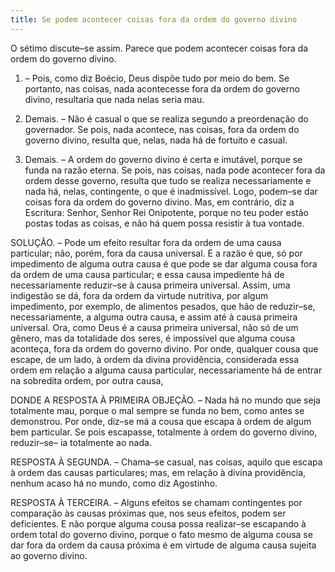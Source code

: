 ```yaml
---
title: Se podem acontecer coisas fora da ordem do governo divino
---
```


O sétimo discute–se assim. Parece que podem acontecer coisas fora da ordem do governo divino.  

1. – Pois, como diz Boécio, Deus dispõe tudo por meio do bem. Se portanto, nas coisas, nada acontecesse fora da ordem do governo divino, resultaria que nada nelas seria mau.  

2. Demais. – Não é casual o que se realiza segundo a preordenação do governador. Se pois, nada acontece, nas coisas, fora da ordem do governo divino, resulta que, nelas, nada há de fortuito e casual.  

3. Demais. – A ordem do governo divino é certa e imutável, porque se funda na razão eterna. Se pois, nas coisas, nada pode acontecer fora da ordem desse governo, resulta que tudo se realiza necessariamente e nada há, nelas, contingente, o que é inadmissível. Logo, podem–se dar coisas fora da ordem do governo divino.  Mas, em contrário, diz a Escritura: Senhor, Senhor Rei Onipotente, porque no teu poder estão postas todas as coisas, e não há quem possa resistir à tua vontade.  

SOLUÇÃO. – Pode um efeito resultar fora da ordem de uma causa particular; não, porém, fora da causa universal. E a razão é que, só por impedimento de alguma outra causa é que pode se dar alguma cousa fora da ordem de uma causa particular; e essa causa impediente há de necessariamente reduzir–se à causa primeira universal. Assim, uma indigestão se dá, fora da ordem da virtude nutritiva, por algum impedimento, por exemplo, de alimentos pesados, que hão de reduzir–se, necessariamente, a alguma outra causa, e assim até à causa primeira universal. Ora, como Deus é a causa primeira universal, não só de um gênero, mas da totalidade dos seres, é impossível que alguma cousa aconteça, fora da ordem do governo divino. Por onde, qualquer cousa que escape, de um lado, à ordem da divina providência, considerada essa ordem em relação a alguma causa particular, necessariamente há de entrar na sobredita ordem, por outra causa,  

DONDE A RESPOSTA À PRIMEIRA OBJEÇÃO. – Nada há no mundo que seja totalmente mau, porque o mal sempre se funda no bem, como antes se demonstrou. Por onde, diz–se má a cousa que escapa à ordem de algum bem particular. Se pois escapasse, totalmente à ordem do governo divino, reduzir–se– ia totalmente ao nada.  

RESPOSTA À SEGUNDA. – Chama–se casual, nas coisas, aquilo que escapa à ordem das causas particulares; mas, em relação à divina providência, nenhum acaso há no mundo, como diz Agostinho. 

RESPOSTA À TERCEIRA. – Alguns efeitos se chamam contingentes por comparação às causas próximas que, nos seus efeitos, podem ser deficientes. E não porque alguma cousa possa realizar–se escapando à ordem total do governo divino, porque o fato mesmo de alguma cousa se dar fora da ordem da causa próxima é em virtude de alguma causa sujeita ao governo divino.